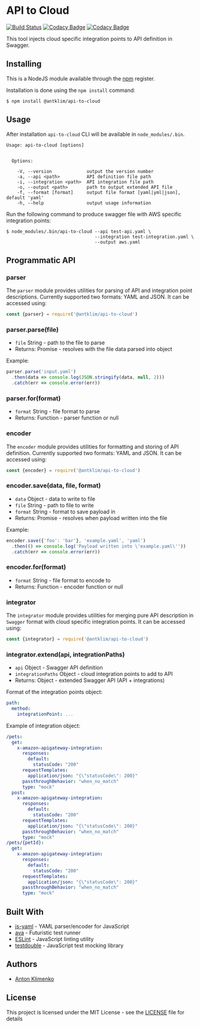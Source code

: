 # API to Cloud
[![Build Status](https://travis-ci.org/antklim/api-to-cloud.svg?branch=master)](https://travis-ci.org/antklim/api-to-cloud)
[![Codacy Badge](https://api.codacy.com/project/badge/Grade/51abe20086ae49f6948eb99d3e574d0b)](https://www.codacy.com/app/anton-klimenko/api-to-cloud?utm_source=github.com&amp;utm_medium=referral&amp;utm_content=antklim/api-to-cloud&amp;utm_campaign=Badge_Grade)
[![Codacy Badge](https://api.codacy.com/project/badge/Coverage/51abe20086ae49f6948eb99d3e574d0b)](https://www.codacy.com/app/anton-klimenko/api-to-cloud?utm_source=github.com&utm_medium=referral&utm_content=antklim/api-to-cloud&utm_campaign=Badge_Coverage)

This tool injects cloud specific integration points to API definition in Swagger.

## Installing
This is a NodeJS module available through the [npm](https://www.npmjs.com/) register.

Installation is done using the `npm install` command:

```
$ npm install @antklim/api-to-cloud
```

## Usage
After installation `api-to-cloud` CLI will be available in `node_modules/.bin`.
```
Usage: api-to-cloud [options]


  Options:

    -V, --version             output the version number
    -a, --api <path>          API definition file path
    -i, --integration <path>  API integration file path
    -o, --output <path>       path to output extended API file
    -f, --format [format]     output file format [yaml|yml|json], default 'yaml'
    -h, --help                output usage information
```

Run the following command to produce swagger file with AWS specific integration points:
```
$ node_modules/.bin/api-to-cloud --api test-api.yaml \
                                 --integration test-integration.yaml \
                                 --output aws.yaml
```

## Programmatic API
### parser
The `parser` module provides utilities for parsing of API and integration point descriptions. Currently supported two formats: YAML and JSON. It can be accessed using:
```javascript
const {parser} = require('@antklim/api-to-cloud')
```

### parser.parse(file)
* `file` String - path to the file to parse
* Returns: Promise - resolves with the file data parsed into object

Example:
```javascript
parser.parse('input.yaml')
  .then(data => console.log(JSON.stringify(data, null, 2)))
  .catch(err => console.error(err))
```

### parser.for(format)
* `format` String - file format to parse
* Returns: Function - parser function or null

### encoder
The `encoder` module provides utilities for formatting and storing of API definition. Currently supported two formats: YAML and JSON. It can be accessed using:
```javascript
const {encoder} = require('@antklim/api-to-cloud')
```

### encoder.save(data, file, format)
* `data` Object - data to write to file
* `file` String - path to file to write
* `format` String - format to save payload in
* Returns: Promise - resolves when payload written into the file

Example:
```javascript
encoder.save({'foo': 'bar'}, 'example.yaml', 'yaml')
  .then(() => console.log('Payload written into \'example.yaml\''))
  .catch(err => console.error(err))
```

### encoder.for(format)
* `format` String - file format to encode to
* Returns: Function - encoder function or null

### integrator
The `integrator` module provides utilities for merging pure API description in `Swagger` format with cloud specific integration points. It can be accessed using:
```javascript
const {integrator} = require('@antklim/api-to-cloud')
```

### integrator.extend(api, integrationPaths)
* `api` Object - Swagger API definition
* `integrationPaths` Object - cloud integration points to add to API
* Returns: Object - extended Swagger API (API + integrations)

Format of the integration points object:
```yaml
path:
  method:
    integrationPoint: ...
```

Example of integration object:
```yaml
/pets:
  get:
    x-amazon-apigateway-integration:
      responses:
        default:
          statusCode: "200"
      requestTemplates:
        application/json: "{\"statusCode\": 200}"
      passthroughBehavior: "when_no_match"
      type: "mock"
  post:
    x-amazon-apigateway-integration:
      responses:
        default:
          statusCode: "200"
      requestTemplates:
        application/json: "{\"statusCode\": 200}"
      passthroughBehavior: "when_no_match"
      type: "mock"
/pets/{petId}:
  get:
    x-amazon-apigateway-integration:
      responses:
        default:
          statusCode: "200"
      requestTemplates:
        application/json: "{\"statusCode\": 200}"
      passthroughBehavior: "when_no_match"
      type: "mock"
```

## Built With
* [js-yaml](https://github.com/nodeca/js-yaml) - YAML parser/encoder for JavaScript
* [ava](https://github.com/avajs/ava) - Futuristic test runner
* [ESLint](https://eslint.org/) - JavaScript linting utility
* [testdouble](https://github.com/testdouble/testdouble.js) - JavaScript test mocking library

## Authors
* [Anton Klimenko](https://github.com/antklim)

## License
This project is licensed under the MIT License - see the [LICENSE](https://github.com/antklim/api-to-cloud/blob/master/LICENSE) file for details
